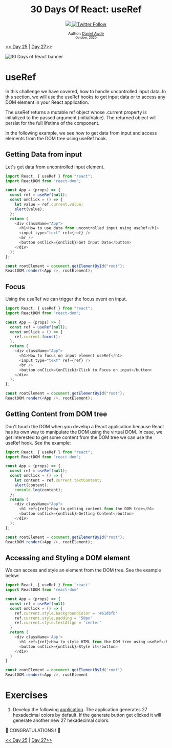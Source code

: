 <div align="center">
  <h1> 30 Days Of React: useRef</h1>
  <a class="header-badge" target="_blank" href="https://www.linkedin.com/in/DanielAwde9/">
  <img src="https://img.shields.io/badge/style--5eba00.svg?label=LinkedIn&logo=linkedin&style=social">
  </a>
  <a class="header-badge" target="_blank" href="https://twitter.com/DanielAwde9">
  <img alt="Twitter Follow" src="https://img.shields.io/twitter/follow/DanielAwde9?style=social">
  </a>

<sub>Author:
<a href="https://www.linkedin.com/in/DanielAwde9/" target="_blank">Daniel Awde</a><br>
<small> October, 2020</small>
</sub>

</div>

[<< Day 25](../25_Custom_Hooks/25_custom_hooks.md) | [Day 27>>]()

![30 Days of React banner](../images/30_days_of_react_banner_day_27.jpg)

# useRef

In this challenge we have covered, how to handle uncontrolled input data. In this section, we will use the useRef hooks to get input data or to access any DOM element in your React application.

The useRef returns a mutable ref object whose .current property is initialized to the passed argument (initialValue). The returned object will persist for the full lifetime of the component.

In the following example, we see how to get data from input and access elements from the DOM tree using useRef hook.

## Getting Data from input

Let's get data from uncontrolled input element.

```js
import React, { useRef } from "react";
import ReactDOM from "react-dom";

const App = (props) => {
  const ref = useRef(null);
  const onClick = () => {
    let value = ref.current.value;
    alert(value);
  };
  return (
    <div className="App">
      <h1>How to use data from uncontrolled input using useRef</h1>
      <input type="text" ref={ref} />
      <br />
      <button onClick={onClick}>Get Input Data</button>
    </div>
  );
};

const rootElement = document.getElementById("root");
ReactDOM.render(<App />, rootElement);
```

## Focus

Using the useRef we can trigger the focus event on input.

```js
import React, { useRef } from "react";
import ReactDOM from "react-dom";

const App = (props) => {
  const ref = useRef(null);
  const onClick = () => {
    ref.current.focus();
  };
  return (
    <div className="App">
      <h1>How to focus on input element useRef</h1>
      <input type="text" ref={ref} />
      <br />
      <button onClick={onClick}>Click to Focus on input</button>
    </div>
  );
};

const rootElement = document.getElementById("root");
ReactDOM.render(<App />, rootElement);
```

## Getting Content from DOM tree

Don't touch the DOM when you develop a React application because React has its own way to manipulate the DOM using the virtual DOM. In case, we get interested to get some content from the DOM tree we can use the useRef hook. See the example:

```js
import React, { useRef } from "react";
import ReactDOM from "react-dom";

const App = (props) => {
  const ref = useRef(null);
  const onClick = () => {
    let content = ref.current.textContent;
    alert(content);
    console.log(content);
  };
  return (
    <div className="App">
      <h1 ref={ref}>How to getting content from the DOM tree</h1>
      <button onClick={onClick}>Getting Content</button>
    </div>
  );
};

const rootElement = document.getElementById("root");
ReactDOM.render(<App />, rootElement);
```

## Accessing and Styling a DOM element

We can access and style an element from the DOM tree. See the example below:

```js
import React, { useRef } from 'react'
import ReactDOM from 'react-dom'

const App = (props) => {
  const ref = useRef(null)
  const onClick = () => {
    ref.current.style.backgroundColor = '#61dbfb'
    ref.current.style.padding = '50px'
    ref.current.style.textAlign = 'center'
  }
  return (
    <div className='App'>
      <h1 ref={ref}>How to style HTML from the DOM tree using useRef</h1>
      <button onClick={onClick}>Style it</button>
    </div>
  )
}

const rootElement = document.getElementById('root')
ReactDOM.render(<App />, rootElement
```

# Exercises

1. Develop the following [application](https://www.30daysofreact.com/day-27/hexadecimal-colors). The application generates 27 hexadecimal colors by default. If the generate button get clicked it will generate another new 27 hexadecimal colors.

🎉 CONGRATULATIONS ! 🎉

[<< Day 25](../25_Custom_Hooks/25_custom_hooks.md) | [Day 27>>]()
